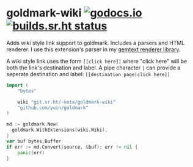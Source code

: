 # goldmark-wiki [![godocs.io](https://godocs.io/git.sr.ht/~kota/goldmark-wiki?status.svg)](https://godocs.io/git.sr.ht/~kota/goldmark-wiki) [![builds.sr.ht status](https://builds.sr.ht/~kota/goldmark-wiki.svg)](https://builds.sr.ht/~kota/goldmark-wiki)

Adds wiki style link support to goldmark. Includes a parsers and HTML renderer.
I use this extension's parser in my [gemtext renderer
library](https://git.sr.ht/~kota/goldmark-gemtext).

A wiki style link uses the form `[[click here]]` where "click here" will be both
the link's destination and label. A pipe character `|` can provide a seperate
destination and label: `[[destination page|click here]]`

```go
import (
    "bytes"

    wiki "git.sr.ht/~kota/goldmark-wiki"
    "github.com/yuin/goldmark"
)

md := goldmark.New(
  goldmark.WithExtensions(wiki.Wiki),
)
var buf bytes.Buffer
if err := md.Convert(source, &buf); err != nil {
    panic(err)
}
```
